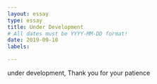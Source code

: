 ```yaml
---
layout: essay
type: essay
title: Under Development
# All dates must be YYYY-MM-DD format!
date: 2019-09-10
labels:

---
```

under development, Thank you for your patience

